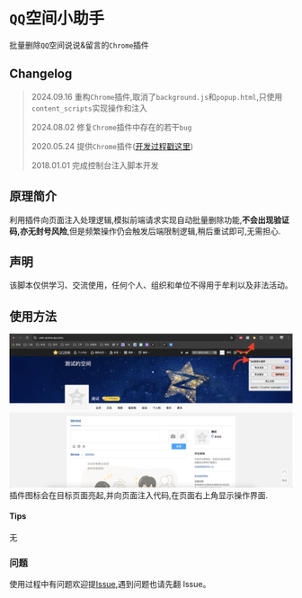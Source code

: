 # `QQ`空间小助手

批量删除`QQ`空间说说&留言的`Chrome`插件

## Changelog

> 2024.09.16 重构`Chrome`插件,取消了`background.js`和`popup.html`,只使用`content_scripts`实现操作和注入
>
> 2024.08.02 修复`Chrome`插件中存在的若干`bug`
>
> 2020.05.24 提供`Chrome`插件([开发过程戳这里](https://segmentfault.com/a/1190000039297715))
>
> 2018.01.01 完成控制台注入脚本开发

## 原理简介

利用插件向页面注入处理逻辑,模拟前端请求实现自动批量删除功能,**不会出现验证码,亦无封号风险**,但是频繁操作仍会触发后端限制逻辑,稍后重试即可,无需担心.

## 声明

该脚本仅供学习、交流使用，任何个人、组织和单位不得用于牟利以及非法活动。

## 使用方法

![页面截图](./readme_img/截屏2024-09-16%2020.51.09.png)
插件图标会在目标页面亮起,并向页面注入代码,在页面右上角显示操作界面.

#### Tips

无

### 问题

使用过程中有问题欢迎提[Issue](https://github.com/aqiongbei/qzone_helper/issues),遇到问题也请先翻 Issue。
